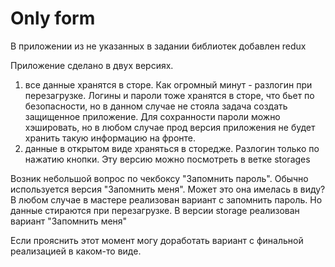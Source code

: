 # Only form

В приложении из не указанных в задании библиотек добавлен redux

Приложение сделано в двух версиях.
1) все данные хранятся в сторе. Как огромный минут - разлогин при перезагрузке. Логины и пароли тоже хранятся в сторе, что бьет по безопасности, но в данном случае не стояла задача создать защищенное приложение. Для сохранности пароли можно хэшировать, но в любом случае прод версия приложения не будет хранить такую информацию на фронте.
2) данные в открытом виде храняться в сторедже. Разлогин только по нажатию кнопки. Эту версию можно посмотреть в ветке storages

Возник небольшой вопрос по чекбоксу "Запомнить пароль". Обычно используется версия "Запомнить меня". Может это она имелась в виду? В любом случае в мастере реализован вариант с запомнить пароль. Но данные стираются при перезагрузке. В версии storage реализован вариант "Запомнить меня"

Если прояснить этот момент могу доработать вариант с финальной реализацией в каком-то виде. 